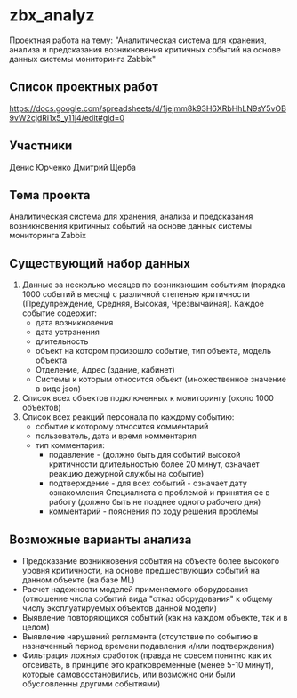 # zbx_analyz
Проектная работа на тему: "Аналитическая система для хранения, анализа и предсказания возникновения критичных событий на основе данных системы мониторинга Zabbix"

## Список проектных работ
https://docs.google.com/spreadsheets/d/1jejmm8k93H6XRbHhLN9sY5vOB9vW2cjdRi1x5_y11j4/edit#gid=0


## Участники
Денис Юрченко
Дмитрий Щерба

## Тема проекта
Аналитическая система для хранения, анализа и предсказания возникновения критичных событий на основе данных системы мониторинга Zabbix

## Существующий набор данных
1. Данные за несколько месяцев по возникающим событиям (порядка 1000 событий в месяц) с различной степенью критичности (Предупреждение, Средняя, Высокая, Чрезвычайная).
Каждое событие содержит:
    - дата возникновения
    - дата устранения
    - длительность
    - объект на котором произошло событие, тип объекта, модель объекта
    - Отделение, Адрес (здание, кабинет)
    - Системы к которым относится объект (множественное значение в виде json)
2. Список всех объектов подключенных к мониторингу (около 1000 объектов)
3. Список всех реакций персонала по каждому событию:
    - событие к которому относится комментарий
    - пользователь, дата и время комментария
    - тип комментария:
        - подавление - (должно быть для событий высокой критичности длительностью более 20 минут, означает реакцию дежурной службы на событие) 
        - подтверждение - для всех событий - означает дату ознакомления Специалиста с проблемой и принятия ее в работу (должно быть не позднее одного рабочего дня)
        - комментарий - пояснения по ходу решения проблемы


## Возможные варианты анализа
- Предсказание возникновения события на объекте более высокого уровня критичности, на основе предшествующих событий на данном объекте (на базе ML)
- Расчет надежности моделей применяемого оборудования (отношение числа событий вида "отказ оборудования" к общему числу эксплуатируемых объектов данной модели)
- Выявление повторяющихся событий (как на каждом объекте, так и в целом)
- Выявление нарушений регламента (отсутствие по событию в назначенный период времени подавления и/или подтверждения)
- Фильтрация ложных сработок (правда не совсем понятно как их отсеивать, в принципе это кратковременные (менее 5-10 минут), которые самовосстановились, или возможно они были обусловленны другими событиями)
 

